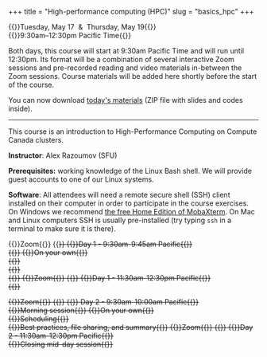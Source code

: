 +++
title = "High-performance computing (HPC)"
slug = "basics_hpc"
+++

{{<cor>}}Tuesday, May 17 &nbsp;&&nbsp; Thursday, May 19{{</cor>}}\
{{<cgr>}}9:30am–12:30pm Pacific Time{{</cgr>}}

Both days, this course will start at 9:30am Pacific Time and will run until 12:30pm. Its format will be a combination of
several interactive Zoom sessions and pre-recorded reading and video materials in-between the Zoom sessions. Course
materials will be added here shortly before the start of the course.

You can now download [today's materials](http://bit.ly/introhpc) (ZIP file with slides and codes inside).

<!-- Course materials will be added here shortly before the start of the course. -->

---

This course is an introduction to High-Performance Computing on Compute Canada clusters.

<!-- Please download a [ZIP file](https://owncloud.westgrid.ca/index.php/s/VCD8Pogqmk7eS16/download) with all slides (single -->
<!-- PDF combining all chapters) and sample codes. -->

**Instructor**: Alex Razoumov (SFU)

**Prerequisites:** working knowledge of the Linux Bash shell. We will provide guest accounts to one of our Linux systems.

**Software**: All attendees will need a remote secure shell (SSH) client installed on their computer in order to
participate in the course exercises. On Windows we recommend
[the free Home Edition of MobaXterm](https://mobaxterm.mobatek.net/download.html). On Mac and Linux computers SSH is
usually pre-installed (try typing `ssh` in a terminal to make sure it is there).

<!-- {{<cor>}}Zoom{{</cor>}} {{<s>}} {{<cgr>}}Day 1 - 9:30am-9:45am Pacific{{</cgr>}} \ -->
<!-- {{<nolinktitle>}}Opening morning session{{</nolinktitle>}} -->
<!-- {{<cbr>}}On your own{{</cbr>}} \ -->
<!-- {{<nolinktitle>}}Overview{{</nolinktitle>}} \ -->
<!-- {{<nolinktitle>}}Basics{{</nolinktitle>}} \ -->
<!-- {{<nolinktitle>}}Languages and tools{{</nolinktitle>}} -->
<!-- {{<cor>}}Zoom{{</cor>}} {{<s>}} {{<cgr>}}Day 1 - 11:30am-12:30pm Pacific{{</cgr>}} \ -->
<!-- {{<nolinktitle>}}Mid-day session{{</nolinktitle>}} -->

{{<cor>}}Zoom{{</cor>}} {{<s>}} {{<cgr>}}Day 1 - 9:30am-9:45am Pacific{{</cgr>}} \
{{<linktitle url="../hpc1" text="Opening morning session">}}
{{<cbr>}}On your own{{</cbr>}} \
{{<linktitle url="../hpc/hpc-01-overview" text="Overview (20 min)">}} \
{{<linktitle url="../hpc/hpc-02-basics" text="Basics (28 min)">}} \
{{<linktitle url="../hpc/hpc-03-languages" text="Languages and tools (61 min)">}}
{{<cor>}}Zoom{{</cor>}} {{<s>}} {{<cgr>}}Day 1 - 11:30am-12:30pm Pacific{{</cgr>}} \
{{<linktitle url="../hpc2" text="Mid-day session">}}

{{<cor>}}Zoom{{</cor>}} {{<s>}} {{<cgr>}} Day 2 - 9:30am-10:00am Pacific{{</cgr>}} \
{{<nolinktitle>}}Morning session{{</nolinktitle>}}
{{<cbr>}}On your own{{</cbr>}} \
{{<nolinktitle>}}Scheduling{{</nolinktitle>}} \
{{<nolinktitle>}}Best practices, file sharing, and summary{{</nolinktitle>}}
{{<cor>}}Zoom{{</cor>}} {{<s>}} {{<cgr>}}Day 2 - 11:30am-12:30pm Pacific{{</cgr>}} \
{{<nolinktitle>}}Closing mid-day session{{</nolinktitle>}}

<!-- {{<cor>}}Zoom{{</cor>}} {{<s>}} {{<cgr>}} Day 2 - 9:30am-10:00am Pacific{{</cgr>}} \ -->
<!-- {{<linktitle url="../hpc3" text="Morning session">}} -->
<!-- {{<cbr>}}On your own{{</cbr>}} \ -->
<!-- {{<linktitle url="../hpc/hpc-04-scheduling" text="Scheduling (66 min)">}} \ -->
<!-- {{<linktitle url="../hpc/hpc-05-best-summary" text="Best practices, file sharing, and summary (9 min)">}} -->
<!-- {{<cor>}}Zoom{{</cor>}} {{<s>}} {{<cgr>}}Day 2 - 11:30am-12:30pm Pacific{{</cgr>}} \ -->
<!-- {{<linktitle url="../hpc4" text="Closing mid-day session">}} -->

